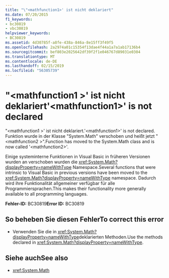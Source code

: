```yaml
---
title: "\"<mathfunction1>' ist nicht deklariert"
ms.date: 07/20/2015
f1_keywords:
- bc30819
- vbc30819
helpviewer_keywords:
- BC30819
ms.assetid: 4d30785f-a8fe-438a-846a-8e15ff3f49f5
ms.openlocfilehash: 2a2974a01c15354f13dae4f44a1a7a1ab17136b4
ms.sourcegitcommit: bef803e2025642df39f2f1e046767d89031e0304
ms.translationtype: MT
ms.contentlocale: de-DE
ms.lasthandoff: 02/15/2019
ms.locfileid: "56305739"
---
```

# <a name="mathfunction1-is-not-declared"></a><span data-ttu-id="15199-102">"\<mathfunction1 >' ist nicht deklariert</span><span class="sxs-lookup"><span data-stu-id="15199-102">'\<mathfunction1>' is not declared</span></span>
<span data-ttu-id="15199-103">"\<mathfunction1 >' ist nicht deklariert.</span><span class="sxs-lookup"><span data-stu-id="15199-103">'\<mathfunction1>' is not declared.</span></span> <span data-ttu-id="15199-104">Funktion wurde in der Klasse "System.Math" verschoben und heißt jetzt "\<mathfunction2 >".</span><span class="sxs-lookup"><span data-stu-id="15199-104">Function has moved to the System.Math class and is now called '\<mathfunction2>'.</span></span>  
  
 <span data-ttu-id="15199-105">Einige systeminterne Funktionen in Visual Basic in früheren Versionen wurden an verschoben wurden die <xref:System.Math?displayProperty=nameWithType> Namespace.</span><span class="sxs-lookup"><span data-stu-id="15199-105">Several functions that were intrinsic to Visual Basic in previous versions have been moved to the <xref:System.Math?displayProperty=nameWithType> namespace.</span></span> <span data-ttu-id="15199-106">Dadurch wird ihre Funktionalität allgemeiner verfügbar für alle Programmiersprachen.</span><span class="sxs-lookup"><span data-stu-id="15199-106">This makes their functionality more generally available to all programming languages.</span></span>  
  
 <span data-ttu-id="15199-107">**Fehler-ID:** BC30819</span><span class="sxs-lookup"><span data-stu-id="15199-107">**Error ID:** BC30819</span></span>  
  
## <a name="to-correct-this-error"></a><span data-ttu-id="15199-108">So beheben Sie diesen Fehler</span><span class="sxs-lookup"><span data-stu-id="15199-108">To correct this error</span></span>  
  
-   <span data-ttu-id="15199-109">Verwenden Sie die in <xref:System.Math?displayProperty=nameWithType>deklarierten Methoden.</span><span class="sxs-lookup"><span data-stu-id="15199-109">Use the methods declared in <xref:System.Math?displayProperty=nameWithType>.</span></span>  
  
## <a name="see-also"></a><span data-ttu-id="15199-110">Siehe auch</span><span class="sxs-lookup"><span data-stu-id="15199-110">See also</span></span>
- <xref:System.Math>
